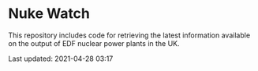 # Nuke Watch

This repository includes code for retrieving the latest information available on the output of EDF nuclear power plants in the UK.

Last updated: 2021-04-28 03:17